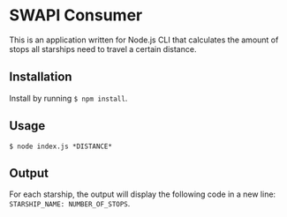# SWAPI Consumer

This is an application written for Node.js CLI that calculates the amount of stops all starships need to travel a certain distance.

## Installation

Install by running `$ npm install`.

## Usage

`$ node index.js *DISTANCE*`

## Output

For each starship, the output will display the following code in a new line: `STARSHIP_NAME: NUMBER_OF_STOPS`.